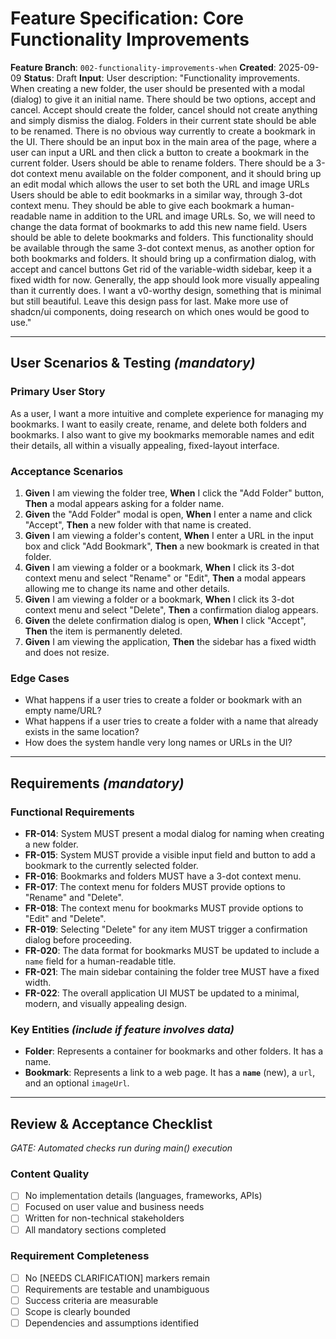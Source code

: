 # Feature Specification: Core Functionality Improvements

**Feature Branch**: `002-functionality-improvements-when`
**Created**: 2025-09-09
**Status**: Draft
**Input**: User description: "Functionality improvements. When creating a new folder, the user should be presented with a modal (dialog) to give it an initial name. There should be two options, accept and cancel. Accept should create the folder, cancel should not create anything and simply dismiss the dialog. Folders in their current state should be able to be renamed. There is no obvious way currently to create a bookmark in the UI. There should be an input box in the main area of the page, where a user can input a URL and then click a button to create a bookmark in the current folder. Users should be able to rename folders. There should be a 3-dot context menu available on the folder component, and it should bring up an edit modal which allows the user to set both the URL and image URLs Users should be able to edit bookmarks in a similar way, through 3-dot context menu. They should be able to give each bookmark a human-readable name in addition to the URL and image URLs. So, we will need to change the data format of bookmarks to add this new name field. Users should be able to delete bookmarks and folders. This functionality should be available through the same 3-dot context menus, as another option for both bookmarks and folders. It should bring up a confirmation dialog, with accept and cancel buttons Get rid of the variable-width sidebar, keep it a fixed width for now. Generally, the app should look more visually appealing than it currently does. I want a v0-worthy design, something that is minimal but still beautiful. Leave this design pass for last. Make more use of shadcn/ui components, doing research on which ones would be good to use."

---

## User Scenarios & Testing *(mandatory)*

### Primary User Story
As a user, I want a more intuitive and complete experience for managing my bookmarks. I want to easily create, rename, and delete both folders and bookmarks. I also want to give my bookmarks memorable names and edit their details, all within a visually appealing, fixed-layout interface.

### Acceptance Scenarios
1.  **Given** I am viewing the folder tree, **When** I click the "Add Folder" button, **Then** a modal appears asking for a folder name.
2.  **Given** the "Add Folder" modal is open, **When** I enter a name and click "Accept", **Then** a new folder with that name is created.
3.  **Given** I am viewing a folder's content, **When** I enter a URL in the input box and click "Add Bookmark", **Then** a new bookmark is created in that folder.
4.  **Given** I am viewing a folder or a bookmark, **When** I click its 3-dot context menu and select "Rename" or "Edit", **Then** a modal appears allowing me to change its name and other details.
5.  **Given** I am viewing a folder or a bookmark, **When** I click its 3-dot context menu and select "Delete", **Then** a confirmation dialog appears.
6.  **Given** the delete confirmation dialog is open, **When** I click "Accept", **Then** the item is permanently deleted.
7.  **Given** I am viewing the application, **Then** the sidebar has a fixed width and does not resize.

### Edge Cases
-   What happens if a user tries to create a folder or bookmark with an empty name/URL?
-   What happens if a user tries to create a folder with a name that already exists in the same location?
-   How does the system handle very long names or URLs in the UI?

---

## Requirements *(mandatory)*

### Functional Requirements
-   **FR-014**: System MUST present a modal dialog for naming when creating a new folder.
-   **FR-015**: System MUST provide a visible input field and button to add a bookmark to the currently selected folder.
-   **FR-016**: Bookmarks and folders MUST have a 3-dot context menu.
-   **FR-017**: The context menu for folders MUST provide options to "Rename" and "Delete".
-   **FR-018**: The context menu for bookmarks MUST provide options to "Edit" and "Delete".
-   **FR-019**: Selecting "Delete" for any item MUST trigger a confirmation dialog before proceeding.
-   **FR-020**: The data format for bookmarks MUST be updated to include a `name` field for a human-readable title.
-   **FR-021**: The main sidebar containing the folder tree MUST have a fixed width.
-   **FR-022**: The overall application UI MUST be updated to a minimal, modern, and visually appealing design.

### Key Entities *(include if feature involves data)*
-   **Folder**: Represents a container for bookmarks and other folders. It has a name.
-   **Bookmark**: Represents a link to a web page. It has a **`name`** (new), a `url`, and an optional `imageUrl`.

---

## Review & Acceptance Checklist
*GATE: Automated checks run during main() execution*

### Content Quality
- [ ] No implementation details (languages, frameworks, APIs)
- [ ] Focused on user value and business needs
- [ ] Written for non-technical stakeholders
- [ ] All mandatory sections completed

### Requirement Completeness
- [ ] No [NEEDS CLARIFICATION] markers remain
- [ ] Requirements are testable and unambiguous
- [ ] Success criteria are measurable
- [ ] Scope is clearly bounded
- [ ] Dependencies and assumptions identified